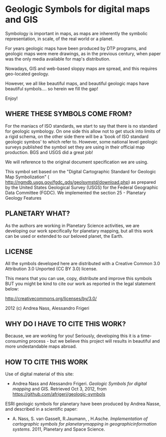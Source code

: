 Geologic Symbols for digital maps and GIS
=========================================

Symbology is important in maps, as maps are inherently the symbolic representation, in scale, of the real world or a planet. 

For years geologic maps have been produced by DTP programs, and geologic maps were mere drawings, as in the previous century, when paper was the only media available for map's distribution.

Nowadays, GIS and web-based sloppy maps are spread, and this requires geo-located geology. 

However, we all like beautiful maps, and beautiful geologic maps have beautiful symbols.... so herein we fill the gap!

Enjoy!


WHERE THESE SYMBOLS COME FROM?
------------------------------

For the maniacs of ISO standards, we start to say that there is no standard for geologic symbology.  On one side this allow not to get stuck into limits of a rigid schema, on the other side there will be a 'book of ISO standard geologic symbos' to which refer to.  However, some national level geologic surveys published the symbol set they are using in their official map production.  BGS and USGS did a great job!

We will reference to the original document specification we are using.

This symbol set based on the "Digital Cartographic Standard for Geologic Map Symbolization" ( http://ngmdb.usgs.gov/fgdc_gds/geolsymstd/download.php) as prepared by the United States Geological Survey (USGS) for the Federal Geographic Data Committee (FGDC). We implemented the section 25 - Planetary Geology Features


PLANETARY WHAT?
---------------

As the authors are working in Planetary Science activities, we are developing our work specifically for planetary mapping, but all this work can be used or extended to our beloved planet, the Earth.      

LICENSE
-------

All the symbols developed here are distributed with a Creative Common 3.0 Attribution 3.0 Unported (CC BY 3.0) license.

This means that you can use, copy, distribute and improve this symbols BUT you might be kind to cite our work as reported in the legal statement below:

http://creativecommons.org/licenses/by/3.0/

2012 (c) Andrea Nass, Alessandro Frigeri


WHY DO I HAVE TO CITE THIS WORK?
--------------------------------

Because, we are working for you! Seriously, developing this it is a time-consuming process - but we believe this project will results in beautiful and more undestandable maps abroad.


HOW TO CITE THIS WORK
---------------------

Use of digital material of this site:

* Andrea Nass and Alessandro Frigeri. _Geologic Symbols for digital mapping_ and GIS. Retrieved Oct 3, 2012, from https://github.com/afrigeri/geologic-symbols

ESRI geologic symbols for planetary have been produced by Andrea Nasse, and described in a scientific paper:
 
* A. Nass, S. van Gasselt, R.Jaumann, , H.Asche. _Implementation of cartographic symbols for planetarymapping in geographicinformation systems_. 2011, Planetary and Space Science.




